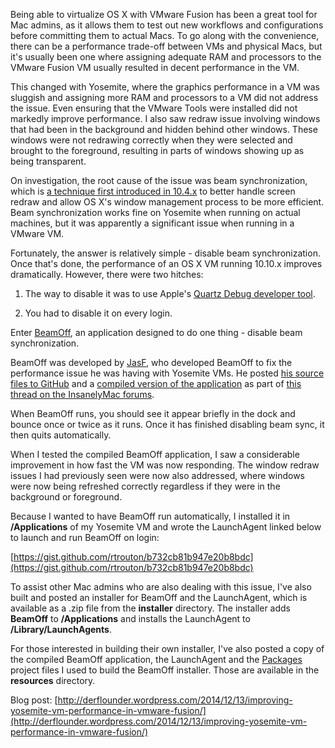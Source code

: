 Being able to virtualize OS X with VMware Fusion has been a great tool for Mac admins, as it allows them to test out new workflows and configurations before committing them to actual Macs. To go along with the convenience, there can be a performance trade-off between VMs and physical Macs, but it's usually been one where assigning adequate RAM and processors to the VMware Fusion VM  usually resulted in decent performance in the VM.

This changed with Yosemite, where the graphics performance in a VM was sluggish and assigning more RAM and processors to a VM did not address the issue. Even ensuring that the VMware Tools were installed did not markedly improve performance. I also saw redraw issue involving windows that had been in the background and hidden behind other windows. These windows were not redrawing correctly when they were selected and brought to the foreground, resulting in parts of windows showing up as being transparent.

On investigation, the root cause of the issue was beam synchronization, which is [a technique first introduced in 10.4.x](http://arstechnica.com/apple/2007/04/beam-synchronization-friend-or-foe/) to better handle screen redraw and allow OS X's window management process to be more efficient. Beam synchronization works fine on Yosemite when running on actual machines, but it was apparently a significant issue when running in a VMware VM.

Fortunately, the answer is relatively simple - disable beam synchronization. Once that's done, the performance of an OS X VM running 10.10.x improves dramatically. However, there were two hitches:

1. The way to disable it was to use Apple's [Quartz Debug developer tool](https://developer.apple.com/library/mac/documentation/GraphicsAnimation/Conceptual/HighResolutionOSX/Testing/Testing.html).

2. You had to disable it on every login.

Enter [BeamOff](https://github.com/JasF/beamoff), an application designed to do one thing - disable beam synchronization. 

BeamOff was developed by [JasF](http://www.insanelymac.com/forum/user/1190299-jasf/), who developed BeamOff to fix the performance issue he was having with Yosemite VMs. He posted [his source files to GitHub](https://github.com/JasF/beamoff) and a [compiled version of the application](https://www.sendspace.com/file/sm9sf7) as part of [this thread on the InsanelyMac forums](http://).

When BeamOff runs, you should see it appear briefly in the dock and bounce once or twice as it runs. Once it has finished disabling beam sync, it then quits automatically.

When I tested the compiled BeamOff application, I saw a considerable improvement in how fast the VM was now responding. The window redraw issues I had previously seen were now also addressed, where windows were now being refreshed correctly regardless if they were in the background or foreground.

Because I wanted to have BeamOff run automatically, I installed it in **/Applications** of my Yosemite VM and wrote the LaunchAgent linked below to launch and run BeamOff on login:

[https://gist.github.com/rtrouton/b732cb81b947e20b8bdc](https://gist.github.com/rtrouton/b732cb81b947e20b8bdc)

To assist other Mac admins who are also dealing with this issue, I've also built and posted an installer for BeamOff and the LaunchAgent, which is available as a .zip file from the **installer** directory. The installer adds **BeamOff** to **/Applications** and installs the  LaunchAgent to **/Library/LaunchAgents**.


For those interested in building their own installer, I've also posted a copy of the compiled BeamOff application, the LaunchAgent and the [Packages](http://s.sudre.free.fr/Software/Packages/about.html) project files I used to build the BeamOff installer. Those are available in the **resources** directory.

Blog post: [http://derflounder.wordpress.com/2014/12/13/improving-yosemite-vm-performance-in-vmware-fusion/](http://derflounder.wordpress.com/2014/12/13/improving-yosemite-vm-performance-in-vmware-fusion/)